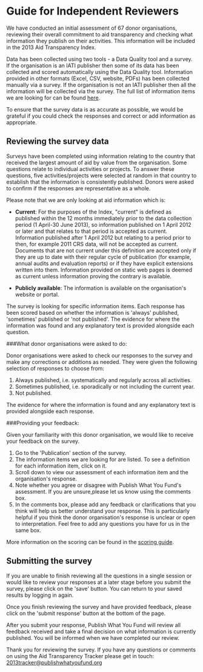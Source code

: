 # Guide for Independent Reviewers

We have conducted an initial assessment of 67 donor organisations, reviewing their overall commitment to aid transparency and checking what information they publish on their activities. This information will be included in the 2013 Aid Transparency Index.

Data has been collected using two tools - a Data Quality tool and a survey. If the organisation is an IATI publisher then some of its data has been collected and scored automatically using the Data Quality tool. Information provided in other formats (Excel, CSV, website, PDFs) has been collected manually via a survey. If the organisation is not an IATI publisher then all the information will be collected via the survey. The full list of information items we are looking for can be found [here](http://www.publishwhatyoufund.org/files/2013/03/Indicators-in-2013-Aid-Transparency-Index3.docx).

To ensure that the survey data is as accurate as possible, we would be grateful if you could check the responses and correct or add information as appropriate. 


## Reviewing the survey data

Surveys have been completed using information relating to the country that received the largest amount of aid by value from the organisation. Some questions relate to individual activities or projects. To answer these questions, five activities/projects were selected at random in that country to establish that the information is consistently published. Donors were asked to confirm if the responses are representative as a whole.


Please note that we are only looking at aid information which is:

* **Current**: For the purposes of the Index, "current" is defined as
published within the 12 months immediately prior to the data
collection period (1 April-30 June 2013), so information published on
1 April 2012 or later and that relates to that period is accepted as
current. Information published after 1 April 2012 but relating to a
period prior to then, for example 2011 CRS data, will not be accepted
as current. Documents that are not current under this definition are
accepted only if they are up to date with their regular cycle of
publication (for example, annual audits and evaluation reports) or if
they have explicit extensions written into them. Information provided
on static web pages is deemed as current unless information proving
the contrary is available.

* **Publicly available**: The information is available on the organisation's website or portal.

The survey is looking for specific information items. Each response
has been scored based on whether the information is 'always'
published, 'sometimes' published or 'not published'. The evidence for
where the information was found and any explanatory text is provided
alongside each question. 


###What donor organisations were asked to do:

Donor organisations were asked to check our responses to the survey and make any corrections or additions as needed. They were given the following selection of responses to choose from: 

1. Always published, i.e. systematically and regularly across all activities. 
2. Sometimes published, i.e. sporadically or not including the current year.
3. Not published.

The evidence for where the information is found and any explanatory text is provided alongside each response.


###Providing your feedback:

Given your familiarity with this donor organisation, we would like to receive your feedback on the survey.

1. Go to the 'Publication' section of the survey.
1. The information items we are looking for are listed. To see a definition for each information item, click on it.
1. Scroll down to view our assessment of each information item and the organisation's response.
1. Note whether you agree or disagree with Publish What You Fund's assessment. If you are unsure,please let us know using the comments box.
1. In the comments box, please add any feedback or clarifications that you think will help us better understand your response. This is particularly helpful if you think the donor organisation's response is unclear or open to interpretation. Feel free to add any questions you have for us in the same box.

More information on the scoring can be found in the [scoring guide](http://www.publishwhatyoufund.org/files/2013/03/Indicator-Scoring-Guide_FINAL.docx).


## Submitting the survey

If you are unable to finish reviewing all the questions in a single session or would like to review your responses at a later stage before you submit the survey, please click on the 'save' button. You can return to your saved results by logging in again. 

Once you finish reviewing the survey and have provided feedback, please click on the 'submit response' button at the bottom of the page.

After you submit your response, Publish What You Fund will review all feedback received and take a final decision on what information is currently published. You will be informed when we have completed our review.

Thank you for reviewing the survey. If you have any questions or comments on using the Aid Transparency Tracker please get in touch: 2013tracker@publishwhatyoufund.org